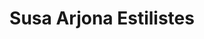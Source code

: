 ---
title: "Susa Arjona Estilistes"
url: /torrent/susa-arjona-estilistes-carrer-de-musico-jose-orti-soriano/
shop: cosméticos
---